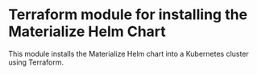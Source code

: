 # Terraform module for installing the Materialize Helm Chart

This module installs the Materialize Helm chart into a Kubernetes cluster using Terraform.
